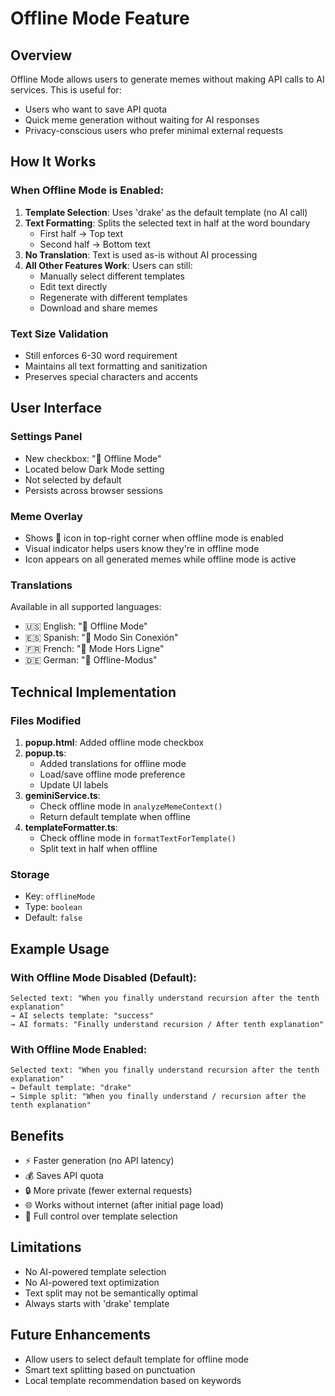 # Offline Mode Feature

## Overview
Offline Mode allows users to generate memes without making API calls to AI services. This is useful for:
- Users who want to save API quota
- Quick meme generation without waiting for AI responses
- Privacy-conscious users who prefer minimal external requests

## How It Works

### When Offline Mode is Enabled:
1. **Template Selection**: Uses 'drake' as the default template (no AI call)
2. **Text Formatting**: Splits the selected text in half at the word boundary
   - First half → Top text
   - Second half → Bottom text
3. **No Translation**: Text is used as-is without AI processing
4. **All Other Features Work**: Users can still:
   - Manually select different templates
   - Edit text directly
   - Regenerate with different templates
   - Download and share memes

### Text Size Validation
- Still enforces 6-30 word requirement
- Maintains all text formatting and sanitization
- Preserves special characters and accents

## User Interface

### Settings Panel
- New checkbox: "📴 Offline Mode"
- Located below Dark Mode setting
- Not selected by default
- Persists across browser sessions

### Meme Overlay
- Shows 📴 icon in top-right corner when offline mode is enabled
- Visual indicator helps users know they're in offline mode
- Icon appears on all generated memes while offline mode is active

### Translations
Available in all supported languages:
- 🇺🇸 English: "📴 Offline Mode"
- 🇪🇸 Spanish: "📴 Modo Sin Conexión"
- 🇫🇷 French: "📴 Mode Hors Ligne"
- 🇩🇪 German: "📴 Offline-Modus"

## Technical Implementation

### Files Modified
1. **popup.html**: Added offline mode checkbox
2. **popup.ts**: 
   - Added translations for offline mode
   - Load/save offline mode preference
   - Update UI labels
3. **geminiService.ts**: 
   - Check offline mode in `analyzeMemeContext()`
   - Return default template when offline
4. **templateFormatter.ts**:
   - Check offline mode in `formatTextForTemplate()`
   - Split text in half when offline

### Storage
- Key: `offlineMode`
- Type: `boolean`
- Default: `false`

## Example Usage

### With Offline Mode Disabled (Default):
```
Selected text: "When you finally understand recursion after the tenth explanation"
→ AI selects template: "success"
→ AI formats: "Finally understand recursion / After tenth explanation"
```

### With Offline Mode Enabled:
```
Selected text: "When you finally understand recursion after the tenth explanation"
→ Default template: "drake"
→ Simple split: "When you finally understand / recursion after the tenth explanation"
```

## Benefits
- ⚡ Faster generation (no API latency)
- 💰 Saves API quota
- 🔒 More private (fewer external requests)
- 🌐 Works without internet (after initial page load)
- 🎨 Full control over template selection

## Limitations
- No AI-powered template selection
- No AI-powered text optimization
- Text split may not be semantically optimal
- Always starts with 'drake' template

## Future Enhancements
- Allow users to select default template for offline mode
- Smart text splitting based on punctuation
- Local template recommendation based on keywords
